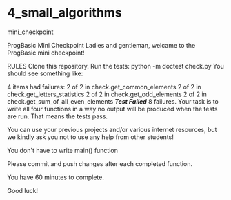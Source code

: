 # 4_small_algorithms
mini_checkpoint

ProgBasic Mini Checkpoint
Ladies and gentleman, welcame to the ProgBasic mini checkpoint!

RULES
Clone this repository.
Run the tests:
python -m doctest check.py
You should see something like:

4 items had failures:
   2 of   2 in check.get_common_elements
   2 of   2 in check.get_letters_statistics
   2 of   2 in check.get_odd_elements
   2 of   2 in check.get_sum_of_all_even_elements
***Test Failed*** 8 failures.
Your task is to write all four functions in a way no output will be produced when the tests are run. That means the tests pass.

You can use your previous projects and/or various internet resources, but we kindly ask you not to use any help from other students!

You don't have to write main() function

Please commit and push changes after each completed function.

You have 60 minutes to complete.

Good luck!